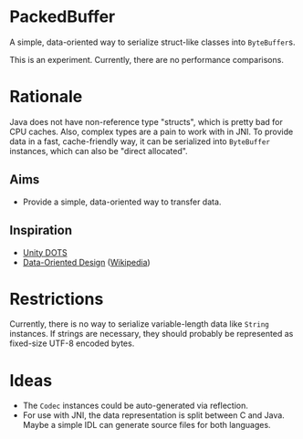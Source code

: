 # PackedBuffer

A simple, data-oriented way to serialize struct-like classes into `ByteBuffer`s.

This is an experiment.
Currently,
there are no performance comparisons.

# Rationale

Java does not have non-reference type "structs",
which is pretty bad for CPU caches.
Also,
complex types are a pain to work with in JNI.
To provide data in a fast, cache-friendly way,
it can be serialized into `ByteBuffer` instances,
which can also be "direct allocated".

## Aims

- Provide a simple, data-oriented way to transfer data.

## Inspiration

- [Unity DOTS](https://unity.com/dots)
- [Data-Oriented Design](https://www.dataorienteddesign.com/dodbook)
  ([Wikipedia](https://en.wikipedia.org/wiki/Data-oriented_design))

# Restrictions

Currently,
there is no way to serialize variable-length data like `String` instances.
If strings are necessary,
they should probably be represented as fixed-size UTF-8 encoded bytes.

# Ideas

- The `Codec` instances could be auto-generated via reflection.
- For use with JNI,
  the data representation is split between C and Java.
  Maybe a simple IDL can generate source files for both languages.

